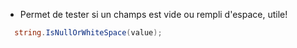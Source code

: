 * Permet de tester si un champs est vide ou rempli d'espace, utile!

```c#
  string.IsNullOrWhiteSpace(value);
```
